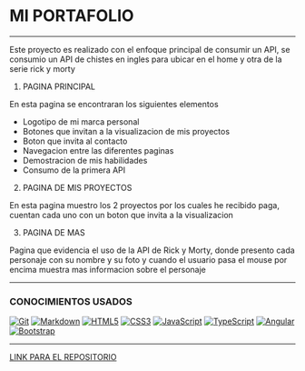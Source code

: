 # MI PORTAFOLIO
---
Este proyecto es realizado con el enfoque principal de consumir un API, se consumio un API de chistes en ingles para ubicar en el home y otra de la serie rick y morty

1. PAGINA PRINCIPAL

En esta pagina se encontraran los siguientes elementos
- Logotipo de mi marca personal
- Botones que invitan a la visualizacion de mis proyectos
- Boton que invita al contacto
- Navegacion entre las diferentes paginas
- Demostracion de mis habilidades
- Consumo de la primera API


2. PAGINA DE MIS PROYECTOS

En esta pagina muestro los 2 proyectos por los cuales he recibido paga, cuentan cada uno con un boton que invita a la visualizacion

3. PAGINA DE MAS

Pagina que evidencia el uso de la API de Rick y Morty, donde presento cada personaje con su nombre y su foto y cuando el usuario pasa el mouse por encima muestra mas informacion sobre el personaje  

---
### CONOCIMIENTOS USADOS

[![Git](https://img.shields.io/badge/git-%23F05033.svg?style=for-the-badge&logo=git&logoColor=white)](https://github.com/ctivaaa)
 [![Markdown](https://img.shields.io/badge/markdown-%23000000.svg?style=for-the-badge&logo=markdown&logoColor=white)](#)
[![HTML5](https://img.shields.io/badge/html5-%23E34F26.svg?style=for-the-badge&logo=html5&logoColor=white)](#)
[![CSS3](https://img.shields.io/badge/css3-%231572B6.svg?style=for-the-badge&logo=css3&logoColor=white)](#)
[![JavaScript](https://img.shields.io/badge/javascript-%23323330.svg?style=for-the-badge&logo=javascript&logoColor=%23F7DF1E)](#)
[![TypeScript](https://img.shields.io/badge/typescript-%23007ACC.svg?style=for-the-badge&logo=typescript&logoColor=white)](#)
[![Angular](https://img.shields.io/badge/angular-%23DD0031.svg?style=for-the-badge&logo=angular&logoColor=white)](#)
[![Bootstrap](https://img.shields.io/badge/bootstrap-%238511FA.svg?style=for-the-badge&logo=bootstrap&logoColor=white)](#)

---
[LINK PARA EL REPOSITORIO](https://github.com/ctivaaa/bit-3)